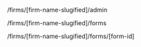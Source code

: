 /firms/[firm-name-slugified]/admin

/firms/[firm-name-slugified]/forms

/firms/[firm-name-slugified]/forms/[form-id]